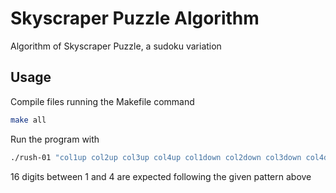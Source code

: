 # Skyscraper Puzzle Algorithm

Algorithm of Skyscraper Puzzle, a sudoku variation

## Usage

Compile files running the Makefile command

```sh
make all
```

Run the program with 

```sh
./rush-01 "col1up col2up col3up col4up col1down col2down col3down col4down row1left row2left row3left row4left row1right row2right row3right row4right"
```

16 digits between 1 and 4 are expected following the given pattern above